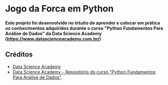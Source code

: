 # Jogo da Forca em Python
#### Este projeto foi desenvolvido no intuito de aprender e colocar em prática os conhecimentos adquiridos durante o curso "Python Fundamentos Para Análise de Dados" da Data Science Academy (https://www.datascienceacademy.com.br/)

## Créditos

- [Data Science Academy](https://www.datascienceacademy.com.br/)
- [Data Science Academy - Repositório do curso "Python Fundamentos Para Análise de Dados"](https://github.com/dsacademybr/PythonFundamentos)

